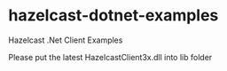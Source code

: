 hazelcast-dotnet-examples
=========================

Hazelcast .Net Client Examples

Please put the latest HazelcastClient3x.dll into lib folder
